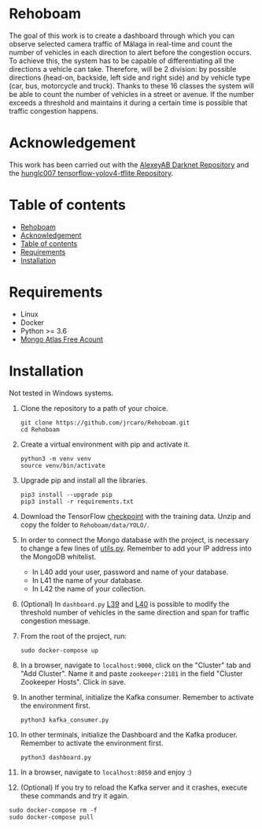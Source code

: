 # Rehoboam

The goal of this work is to create a dashboard through which you can observe selected camera traffic of Málaga in real-time and count the number of vehicles in each direction to alert before the congestion occurs.
To achieve this, the system has to be capable of differentiating all the directions a vehicle can take. Therefore, will be 2 division: by possible directions (head-on, backside, left side and right side) and by vehicle type (car, bus, motorcycle and truck).
Thanks to these 16 classes the system will be able to count the number of vehicles in a street or avenue. If the number exceeds a threshold and maintains it during a certain time is possible that traffic congestion happens.

# Acknowledgement
This work has been carried out with the [AlexeyAB Darknet Repository](https://github.com/AlexeyAB/darknet) and the [hunglc007 tensorflow-yolov4-tflite Repository](https://github.com/hunglc007/tensorflow-yolov4-tflite).

# Table of contents

- [Rehoboam](#rehoboam)
- [Acknowledgement](#acknowledgement)
- [Table of contents](#table-of-contents)
- [Requirements](#requirements)
- [Installation](#installation)

# Requirements
* Linux
* Docker
* Python >= 3.6
* [Mongo Atlas Free Acount](https://www.mongodb.com/es)

# Installation 
Not tested in Windows systems.

1. Clone the repository to a path of your choice.
    ```
    git clone https://github.com/jrcaro/Rehoboam.git
    cd Rehoboam
    ```
2. Create a virtual environment with pip and activate it.
    ```
    python3 -m venv venv
    source venv/bin/activate
    ```
3. Upgrade pip and install all the libraries.
   ```
   pip3 install --upgrade pip
   pip3 install -r requirements.txt
   ``` 
4. Download the TensorFlow [checkpoint](https://drive.google.com/file/d/1_yCGycnnHANMcZ6bW6iB9YVDdmxoXwDV/view?usp=sharing) with the training data. Unzip and copy the folder to ```Rehoboam/data/YOLO/```.
5. In order to connect the Mongo database with the project, is necessary to change a few lines of [utils.py](https://github.com/jrcaro/Rehoboam/blob/cf7810b9db2ae897bb19e6cadb6f21559aa57b64/utils.py#L40-L42). Remember to add your IP address into the MongoDB whitelist.
    - In L40 add your user, password and name of your database.
    - In L41 the name of your database.
    - In L42 the name of your collection.

7. (Optional) In ```dashboard.py``` [L39](https://github.com/jrcaro/Rehoboam/blob/1c76eb2e70d3e77f848c76f1ad6b68bdfc35ff43/dashboard.py#L39) and [L40](https://github.com/jrcaro/Rehoboam/blob/1c76eb2e70d3e77f848c76f1ad6b68bdfc35ff43/dashboard.py#L40) is possible to modify the threshold number of vehicles in the same direction and span for traffic congestion message.   
8. From the root of the project, run:
    ```
    sudo docker-compose up
    ```
9. In a browser, navigate to ```localhost:9000```, click on the "Cluster" tab and "Add Cluster". Name it and paste ```zookeeper:2181``` in the field "Cluster Zookeeper Hosts". Click in save.
10. In another terminal, initialize the Kafka consumer. Remember to activate the environment first.
    ```
    python3 kafka_consumer.py
    ```
11. In other terminals, initialize the Dashboard and the Kafka producer. Remember to activate the environment first.
    ```
    python3 dashboard.py
    ```
12. In a browser, navigate to ```localhost:8050``` and enjoy :)
13. (Optional) If you try to reload the Kafka server and it crashes, execute these commands and try it again.
   ```
   sudo docker-compose rm -f
   sudo docker-compose pull
   ``` 
